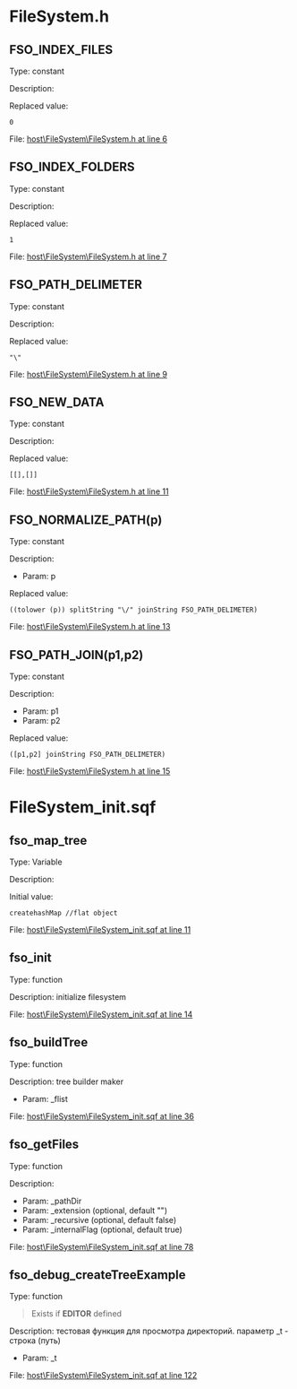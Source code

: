 # FileSystem.h

## FSO_INDEX_FILES

Type: constant

Description: 


Replaced value:
```sqf
0
```
File: [host\FileSystem\FileSystem.h at line 6](../../../Src/host/FileSystem/FileSystem.h#L6)
## FSO_INDEX_FOLDERS

Type: constant

Description: 


Replaced value:
```sqf
1
```
File: [host\FileSystem\FileSystem.h at line 7](../../../Src/host/FileSystem/FileSystem.h#L7)
## FSO_PATH_DELIMETER

Type: constant

Description: 


Replaced value:
```sqf
"\"
```
File: [host\FileSystem\FileSystem.h at line 9](../../../Src/host/FileSystem/FileSystem.h#L9)
## FSO_NEW_DATA

Type: constant

Description: 


Replaced value:
```sqf
[[],[]]
```
File: [host\FileSystem\FileSystem.h at line 11](../../../Src/host/FileSystem/FileSystem.h#L11)
## FSO_NORMALIZE_PATH(p)

Type: constant

Description: 
- Param: p

Replaced value:
```sqf
((tolower (p)) splitString "\/" joinString FSO_PATH_DELIMETER)
```
File: [host\FileSystem\FileSystem.h at line 13](../../../Src/host/FileSystem/FileSystem.h#L13)
## FSO_PATH_JOIN(p1,p2)

Type: constant

Description: 
- Param: p1
- Param: p2

Replaced value:
```sqf
([p1,p2] joinString FSO_PATH_DELIMETER)
```
File: [host\FileSystem\FileSystem.h at line 15](../../../Src/host/FileSystem/FileSystem.h#L15)
# FileSystem_init.sqf

## fso_map_tree

Type: Variable

Description: 


Initial value:
```sqf
createhashMap //flat object
```
File: [host\FileSystem\FileSystem_init.sqf at line 11](../../../Src/host/FileSystem/FileSystem_init.sqf#L11)
## fso_init

Type: function

Description: initialize filesystem


File: [host\FileSystem\FileSystem_init.sqf at line 14](../../../Src/host/FileSystem/FileSystem_init.sqf#L14)
## fso_buildTree

Type: function

Description: tree builder maker
- Param: _flist

File: [host\FileSystem\FileSystem_init.sqf at line 36](../../../Src/host/FileSystem/FileSystem_init.sqf#L36)
## fso_getFiles

Type: function

Description: 
- Param: _pathDir
- Param: _extension (optional, default "")
- Param: _recursive (optional, default false)
- Param: _internalFlag (optional, default true)

File: [host\FileSystem\FileSystem_init.sqf at line 78](../../../Src/host/FileSystem/FileSystem_init.sqf#L78)
## fso_debug_createTreeExample

Type: function

> Exists if **EDITOR** defined

Description: тестовая функция для просмотра директорий. параметр _t - строка (путь)
- Param: _t

File: [host\FileSystem\FileSystem_init.sqf at line 122](../../../Src/host/FileSystem/FileSystem_init.sqf#L122)
